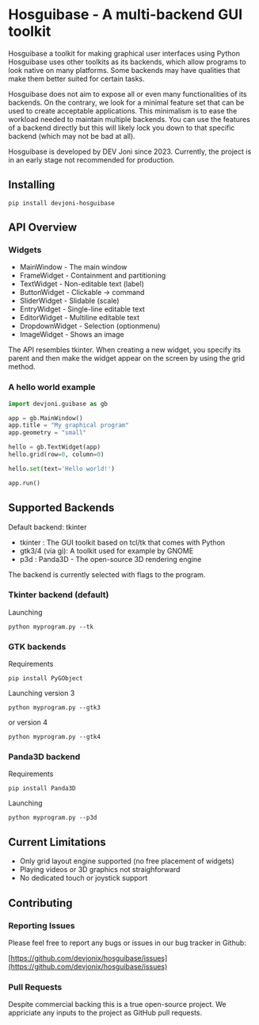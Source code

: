 # Hosguibase - A multi-backend GUI toolkit

Hosguibase a toolkit for making graphical user interfaces using Python
Hosguibase uses other toolkits
as its backends, which allow programs to look native on many platforms.
Some backends may have qualities that make them better suited
for certain tasks.

Hosguibase does not aim to expose all or even many
functionalities of its backends. On the contrary, we look for a
minimal feature set that can be used to create acceptable applications.
This minimalism is to ease the workload needed to
maintain multiple backends.
You can use the features of a backend directly but this
will likely lock you down to that specific backend (which may not be
bad at all).

Hosguibase is developed by DEV Joni since 2023. Currently,
the project is in an early stage not recommended
for production.


## Installing

```
pip install devjoni-hosguibase
```

## API Overview

### Widgets

- MainWindow - The main window
- FrameWidget - Containment and partitioning
- TextWidget - Non-editable text (label)
- ButtonWidget - Clickable -> command
- SliderWidget - Slidable (scale)
- EntryWidget - Single-line editable text
- EditorWidget - Multiline editable text
- DropdownWidget - Selection (optionmenu)
- ImageWidget - Shows an image

The API resembles tkinter. When creating a new widget,
you specify its parent and then make the widget appear
on the screen by using the grid method.

### A hello world example

```python
import devjoni.guibase as gb

app = gb.MainWindow()
app.title = "My graphical program"
app.geometry = "small"

hello = gb.TextWidget(app)
hello.grid(row=0, column=0)

hello.set(text='Hello world!')

app.run()
```

## Supported Backends

Default backend: tkinter

- tkinter : The GUI toolkit based on tcl/tk that comes with Python
- gtk3/4 (via gi): A toolkit used for example by GNOME
- p3d : Panda3D - The open-source 3D rendering engine

The backend is currently selected with flags to the program.


### Tkinter backend (default)

Launching

```
python myprogram.py --tk
```

### GTK backends

Requirements

```
pip install PyGObject
```

Launching version 3
```
python myprogram.py --gtk3
```

or version 4

```
python myprogram.py --gtk4
```

### Panda3D backend

Requirements

```
pip install Panda3D
```

Launching

```
python myprogram.py --p3d
```


## Current Limitations

- Only grid layout engine supported (no free placement of widgets)
- Playing videos or 3D graphics not straighforward
- No dedicated touch or joystick support


## Contributing

### Reporting Issues

Please feel free to report any bugs or issues in our bug tracker in Github:

[https://github.com/devjonix/hosguibase/issues](https://github.com/devjonix/hosguibase/issues)

### Pull Requests

Despite commercial backing this is a true open-source project.
We appriciate any inputs to the project as GitHub pull requests.
